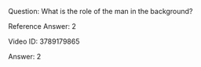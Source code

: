 Question: What is the role of the man in the background?

Reference Answer: 2

Video ID: 3789179865

Answer: 2

